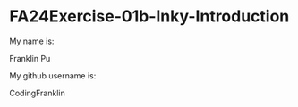 # FA24Exercise-01b-Inky-Introduction

My name is:

Franklin Pu

My github username is:

CodingFranklin
